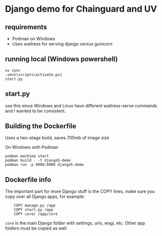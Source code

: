 # Django demo for Chainguard and UV

## requirements
- Podman on Windows
- Uses waitress for serving django versus gunicorn

## running local (Windows powershell)
```
uv sync
.venv\scripts\activate.ps1
start.py
```

## start.py
use this since Windows and Linux have different waitress-serve commands and I wanted to be consistent.

## Building the Dockerfile
Uses a two-stage build, saves 700mb of image size

On Windows with Podman
```
podman machine start
podman build . -t django5-demo
podman run -p 8080:8080 django5-demo
```

## Dockerfile info

The important part for more Django stuff is the COPY lines, make sure you copy over all Django apps, for example:
```
    COPY manage.py /app
    COPY start.py /app
    COPY core/ /app/core
```

```core``` is the main Django folder with settings, urls, wsgi, etc.  Other app folders must be copied as well
